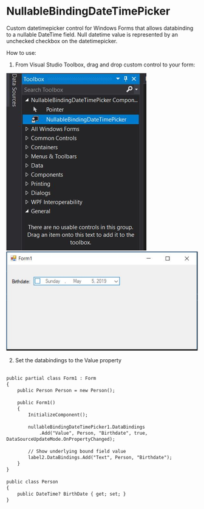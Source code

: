 # NullableBindingDateTimePicker
Custom datetimepicker control for Windows Forms that allows databinding to a nullable DateTime field. Null datetime value is represented by an unchecked checkbox on the datetimepicker.

How to use:

1. From Visual Studio Toolbox, drag and drop custom control to your form:

<img src="https://raw.githubusercontent.com/pymendoza/NullableBindingDateTimePicker/master/Screenshots/toolbox-capture.JPG"/>
<img src="https://github.com/pymendoza/NullableBindingDateTimePicker/blob/master/Screenshots/form-designer-capture.JPG"/>

2. Set the databindings to the Value property
<pre>
<code>
public partial class Form1 : Form
{
    public Person Person = new Person();

    public Form1()
    {
        InitializeComponent();

        nullableBindingDateTimePicker1.DataBindings
            .Add("Value", Person, "Birthdate", true, DataSourceUpdateMode.OnPropertyChanged);
        
        // Show underlying bound field value
        label2.DataBindings.Add("Text", Person, "Birthdate");
    }
}

public class Person
{
    public DateTime? BirthDate { get; set; }
}
</code>
</pre>
